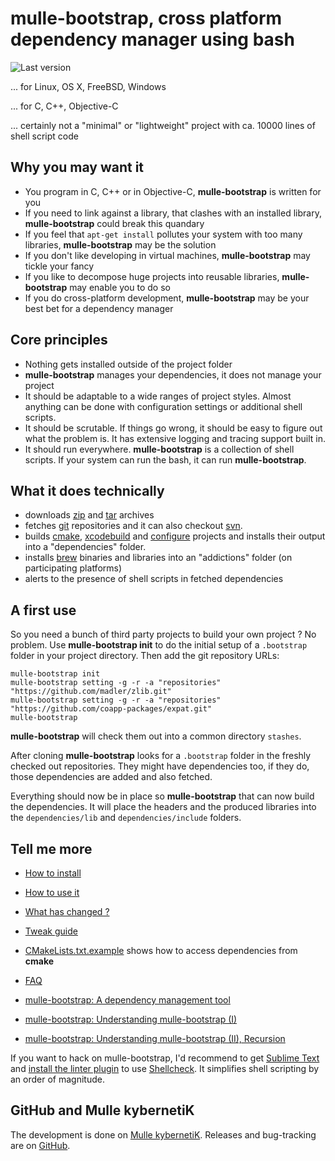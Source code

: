 # mulle-bootstrap, cross platform dependency manager using bash

![Last version](https://img.shields.io/github/tag/mulle-nat/mulle-bootstrap.svg)

... for Linux, OS X, FreeBSD, Windows

... for C, C++, Objective-C

... certainly not a "minimal" or "lightweight" project with ca. 10000 lines of
  shell script code


## Why you may want it

* You program in C, C++ or in Objective-C, **mulle-bootstrap** is written for you
* If you need to link against a library, that clashes with an installed
library,  **mulle-bootstrap** could break this quandary
* If you feel that `apt-get install` pollutes your system with too many libraries,  **mulle-bootstrap** may be the solution
* If you don't like developing in virtual machines, **mulle-bootstrap** may
tickle your fancy
* If you like to decompose huge projects into reusable libraries,
**mulle-bootstrap** may enable you to do so
* If you do cross-platform development, **mulle-bootstrap** may be your best bet for a dependency manager


## Core principles

* Nothing gets installed outside of the project folder
* **mulle-bootstrap** manages your dependencies, it does not manage your
project
* It should be adaptable to a wide ranges of project styles. Almost anything
can be done with configuration settings or additional shell scripts.
* It should be scrutable. If things go wrong, it should be easy to figure
out what the problem is. It has extensive logging and tracing support built in.
* It should run everywhere. **mulle-bootstrap** is a collection of
shell scripts. If your system can run the bash, it can run **mulle-bootstrap**.


## What it does technically

* downloads [zip](http://eab.abime.net/showthread.php?t=5025) and [tar](http://www.grumpynerd.com/?p=132) archives
* fetches [git](//enux.pl/article/en/2014-01-21/why-git-sucks) repositories and it can also checkout [svn](//andreasjacobsen.com/2008/10/26/subversion-sucks-get-over-it/).
* builds [cmake](//blog.cppcms.com/post/54),
[xcodebuild](//devcodehack.com/xcode-sucks-and-heres-why/) and
[configure](//quetzalcoatal.blogspot.de/2011/06/why-autoconf-sucks.html)
projects and installs their output into a "dependencies" folder.
* installs [brew](//dzone.com/articles/why-osx-sucks-and-you-should) binaries and
libraries into an "addictions" folder (on participating platforms)
* alerts to the presence of shell scripts in fetched dependencies


## A first use

So you need a bunch of third party projects to build your own
project ? No problem. Use **mulle-bootstrap init** to do the initial setup of
a `.bootstrap` folder in your project directory. Then add the git repository
URLs:

```
mulle-bootstrap init
mulle-bootstrap setting -g -r -a "repositories" "https://github.com/madler/zlib.git"
mulle-bootstrap setting -g -r -a "repositories" "https://github.com/coapp-packages/expat.git"
mulle-bootstrap
```

**mulle-bootstrap** will check them out into a common directory `stashes`.

After cloning **mulle-bootstrap** looks for a `.bootstrap` folder in the freshly
checked out repositories. They might have dependencies too, if they do, those
dependencies are added and also fetched.

Everything should now be in place so **mulle-bootstrap** that can now build the
dependencies. It will place the headers and the produced
libraries into the `dependencies/lib`  and `dependencies/include` folders.


## Tell me more

* [How to install](dox/INSTALL.md)
* [How to use it](dox/COMMANDS.md)
* [What has changed ?](RELEASENOTES.md)
* [Tweak guide](dox/SETTINGS.md)
* [CMakeLists.txt.example](dox/CMakeLists.txt.example) shows how to access dependencies from **cmake**
* [FAQ](dox/FAQ.md)

* [mulle-bootstrap: A dependency management tool](https://www.mulle-kybernetik.com/weblog/2015/mulle_bootstrap_work_in_progr.html)
* [mulle-bootstrap: Understanding mulle-bootstrap (I)](https://www.mulle-kybernetik.com/weblog/2016/mulle_bootstrap_how_it_works.html)
* [mulle-bootstrap: Understanding mulle-bootstrap (II), Recursion](https://www.mulle-kybernetik.com/weblog/2016/mulle_bootstrap_recursion.html)

If you want to hack on mulle-bootstrap, I'd recommend to get
[Sublime Text](//www.sublimetext.com) and [install the linter plugin](//blog.codybunch.com/2016/01/25/Better-Bash-with-Sublime-Linter-and-ShellCheck/) to use [Shellcheck](//www.shellcheck.net). It
simplifies shell scripting by an order of magnitude.

## GitHub and Mulle kybernetiK

The development is done on [Mulle kybernetiK](https://www.mulle-kybernetik.com/software/git/mulle-bootstrap/master). Releases and bug-tracking are on [GitHub](https://github.com/mulle-nat/mulle-bootstrap).


